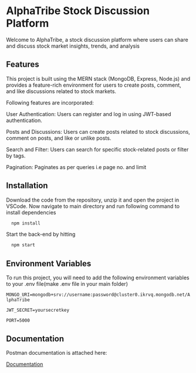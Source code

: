 
# AlphaTribe Stock Discussion Platform

Welcome to AlphaTribe, a stock discussion platform where users can share and discuss stock market insights, trends, and analysis


## Features
This project is built using the MERN stack (MongoDB, Express, Node.js) and provides a feature-rich environment for users to create posts, comment, and like discussions related to stock markets.

Following features are incorporated:

User Authentication: Users can register and log in using JWT-based authentication.

Posts and Discussions: Users can create posts related to stock discussions, comment on posts, and like or unlike posts.

Search and Filter: Users can search for specific stock-related posts or filter by tags.

Pagination: Paginates as per queries i.e page no. and limit


## Installation
Download the code from the repository, unzip it and open the project in VSCode. 
Now navigate to main directory and run following command to install dependencies
```bash
  npm install 
```
Start the back-end by hitting
```bash
  npm start
```
    
## Environment Variables

To run this project, you will need to add the following environment variables to your .env file(make .env file in your main folder)

`MONGO_URI=mongodb+srv://username:password@cluster0.ikrvq.mongodb.net/AlphaTribe `

`JWT_SECRET=yoursecretkey`

`PORT=5000`


## Documentation
Postman documentation is attached here:

[Documentation](https://documenter.getpostman.com/view/37292852/2sAXjSzogn)

